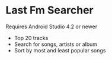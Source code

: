 # Last Fm Searcher

Requires Android Studio 4.2 or newer

 - Top 20 tracks
 - Search for songs, artists or album
 - Sort by most and least popular songs
